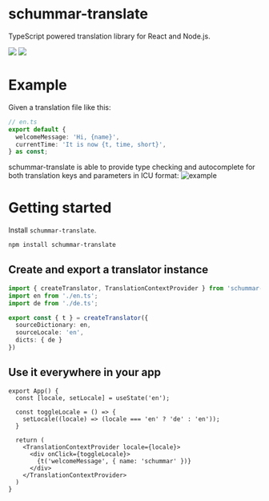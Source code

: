 # schummar-translate
TypeScript powered translation library for React and Node.js.

[![](https://badgen.net/npm/v/schummar-translate)](https://www.npmjs.com/package/schummar-translate)
[![](https://badgen.net/bundlephobia/minzip/schummar-translate)](https://bundlephobia.com/package/schummar-translate)


# Example
Given a translation file like this:
```ts
// en.ts
export default {
  welcomeMessage: 'Hi, {name}',
  currentTime: 'It is now {t, time, short}',
} as const;
```

schummar-translate is able to provide type checking and autocomplete for both translation keys and parameters in ICU format:
![example](https://user-images.githubusercontent.com/2988557/123524539-45a3cd00-d6cb-11eb-9f02-6884b405dc75.gif)


# Getting started
Install `schummar-translate`.
```bash
npm install schummar-translate
```

## Create and export a translator instance
```ts
import { createTranslator, TranslationContextProvider } from 'schummar-translate/react';
import en from './en.ts';
import de from './de.ts';

export const { t } = createTranslator({
  sourceDictionary: en,
  sourceLocale: 'en',
  dicts: { de }
})
```

## Use it everywhere in your app
```tsx
export App() {
  const [locale, setLocale] = useState('en');
  
  const toggleLocale = () => {
    setLocale((locale) => (locale === 'en' ? 'de' : 'en'));
  }
  
  return (
    <TranslationContextProvider locale={locale}>
      <div onClick={toggleLocale}>
        {t('welcomeMessage', { name: 'schummar' })}
      </div>
    </TranslationContextProvider>
  )
}
```
